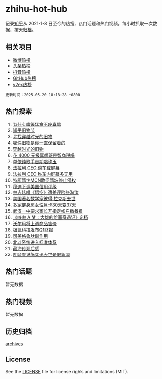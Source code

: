 # zhihu-hot-hub

记录[知乎](https://www.zhihu.com/)从 2021-1-8 日至今的热搜、热门话题和热门视频。每小时抓取一次数据，按天[归档](archives)。

## 相关项目

- [微博热榜](https://github.com/lonnyzhang423/weibo-hot-hub)
- [头条热榜](https://github.com/lonnyzhang423/toutiao-hot-hub)
- [抖音热榜](https://github.com/lonnyzhang423/douyin-hot-hub)
- [GitHub热榜](https://github.com/lonnyzhang423/github-hot-hub)
- [v2ex热榜](https://github.com/lonnyzhang423/v2ex-hot-hub)


`更新时间：2025-05-20 18:18:28 +0800`

## 热门搜索

1. [为什么鹰等猛禽不吃喜鹊](https://www.zhihu.com/search?q=%E4%B8%BA%E4%BB%80%E4%B9%88%E9%B9%B0%E7%AD%89%E7%8C%9B%E7%A6%BD%E4%B8%8D%E5%90%83%E5%96%9C%E9%B9%8A)
1. [知乎旧物节](https://www.zhihu.com/search?q=%E7%9F%A5%E4%B9%8E%E6%97%A7%E7%89%A9%E8%8A%82)
1. [寻找穿越时光的旧物](https://www.zhihu.com/search?q=%E5%AF%BB%E6%89%BE%E7%A9%BF%E8%B6%8A%E6%97%B6%E5%85%89%E7%9A%84%E6%97%A7%E7%89%A9)
1. [哪件旧物是你一直保留着的](https://www.zhihu.com/search?q=%E5%93%AA%E4%BB%B6%E6%97%A7%E7%89%A9%E6%98%AF%E4%BD%A0%E4%B8%80%E7%9B%B4%E4%BF%9D%E7%95%99%E7%9D%80%E7%9A%84)
1. [穿越时光的旧物](https://www.zhihu.com/search?q=%E7%A9%BF%E8%B6%8A%E6%97%B6%E5%85%89%E7%9A%84%E6%97%A7%E7%89%A9)
1. [花 4000 元报冥想班是智商税吗](https://www.zhihu.com/search?q=%E8%8A%B1%204000%20%E5%85%83%E6%8A%A5%E5%86%A5%E6%83%B3%E7%8F%AD%E6%98%AF%E6%99%BA%E5%95%86%E7%A8%8E%E5%90%97)
1. [单依纯歌手首期唱珠玉](https://www.zhihu.com/search?q=%E5%8D%95%E4%BE%9D%E7%BA%AF%E6%AD%8C%E6%89%8B%E9%A6%96%E6%9C%9F%E5%94%B1%E7%8F%A0%E7%8E%89)
1. [法拉利 CEO 谈车载屏幕](https://www.zhihu.com/search?q=%E6%B3%95%E6%8B%89%E5%88%A9%20CEO%20%E8%B0%88%E8%BD%A6%E8%BD%BD%E5%B1%8F%E5%B9%95)
1. [法拉利 CEO 称车内屏幕多无用](https://www.zhihu.com/search?q=%E6%B3%95%E6%8B%89%E5%88%A9%20CEO%20%E7%A7%B0%E8%BD%A6%E5%86%85%E5%B1%8F%E5%B9%95%E5%A4%9A%E6%97%A0%E7%94%A8)
1. [特厨隋卞MCN敦促隋坡停止侵权](https://www.zhihu.com/search?q=%E7%89%B9%E5%8E%A8%E9%9A%8B%E5%8D%9EMCN%E6%95%A6%E4%BF%83%E9%9A%8B%E5%9D%A1%E5%81%9C%E6%AD%A2%E4%BE%B5%E6%9D%83)
1. [穆迪下调美国信用评级](https://www.zhihu.com/search?q=%E7%A9%86%E8%BF%AA%E4%B8%8B%E8%B0%83%E7%BE%8E%E5%9B%BD%E4%BF%A1%E7%94%A8%E8%AF%84%E7%BA%A7)
1. [林志炫唱《悟空》遭差评险些淘汰](https://www.zhihu.com/search?q=%E6%9E%97%E5%BF%97%E7%82%AB%E5%94%B1%E3%80%8A%E6%82%9F%E7%A9%BA%E3%80%8B%E9%81%AD%E5%B7%AE%E8%AF%84%E9%99%A9%E4%BA%9B%E6%B7%98%E6%B1%B0)
1. [美国著名数学家彼得·拉克斯去世](https://www.zhihu.com/search?q=%E7%BE%8E%E5%9B%BD%E8%91%97%E5%90%8D%E6%95%B0%E5%AD%A6%E5%AE%B6%E5%BD%BC%E5%BE%97%C2%B7%E6%8B%89%E5%85%8B%E6%96%AF%E5%8E%BB%E4%B8%96)
1. [多家健身房女性月卡30天变37天](https://www.zhihu.com/search?q=%E5%A4%9A%E5%AE%B6%E5%81%A5%E8%BA%AB%E6%88%BF%E5%A5%B3%E6%80%A7%E6%9C%88%E5%8D%A130%E5%A4%A9%E5%8F%9837%E5%A4%A9)
1. [武汉一中要求家长开指定帐户缴餐费](https://www.zhihu.com/search?q=%E6%AD%A6%E6%B1%89%E4%B8%80%E4%B8%AD%E8%A6%81%E6%B1%82%E5%AE%B6%E9%95%BF%E5%BC%80%E6%8C%87%E5%AE%9A%E5%B8%90%E6%88%B7%E7%BC%B4%E9%A4%90%E8%B4%B9)
1. [《哆啦 A 梦：大雄的绘画奇遇记》定档](https://www.zhihu.com/search?q=%E3%80%8A%E5%93%86%E5%95%A6%20A%20%E6%A2%A6%EF%BC%9A%E5%A4%A7%E9%9B%84%E7%9A%84%E7%BB%98%E7%94%BB%E5%A5%87%E9%81%87%E8%AE%B0%E3%80%8B%E5%AE%9A%E6%A1%A3)
1. [沃尔玛将上调商品售价](https://www.zhihu.com/search?q=%E6%B2%83%E5%B0%94%E7%8E%9B%E5%B0%86%E4%B8%8A%E8%B0%83%E5%95%86%E5%93%81%E5%94%AE%E4%BB%B7)
1. [极氪科技发布Q1财报](https://www.zhihu.com/search?q=%E6%9E%81%E6%B0%AA%E7%A7%91%E6%8A%80%E5%8F%91%E5%B8%83Q1%E8%B4%A2%E6%8A%A5)
1. [司美格鲁肽副作用](https://www.zhihu.com/search?q=%E5%8F%B8%E7%BE%8E%E6%A0%BC%E9%B2%81%E8%82%BD%E5%89%AF%E4%BD%9C%E7%94%A8)
1. [北斗系统进入标准体系](https://www.zhihu.com/search?q=%E5%8C%97%E6%96%97%E7%B3%BB%E7%BB%9F%E8%BF%9B%E5%85%A5%E6%A0%87%E5%87%86%E4%BD%93%E7%B3%BB)
1. [藏海传观后感](https://www.zhihu.com/search?q=%E8%97%8F%E6%B5%B7%E4%BC%A0%E8%A7%82%E5%90%8E%E6%84%9F)
1. [叶晓粤说陈奕迅去世是假新闻](https://www.zhihu.com/search?q=%E5%8F%B6%E6%99%93%E7%B2%A4%E8%AF%B4%E9%99%88%E5%A5%95%E8%BF%85%E5%8E%BB%E4%B8%96%E6%98%AF%E5%81%87%E6%96%B0%E9%97%BB)

## 热门话题

暂无数据

## 热门视频

暂无数据

## 历史归档

[archives](archives)

## License

See the [LICENSE](LICENSE) file for license rights and limitations (MIT).
